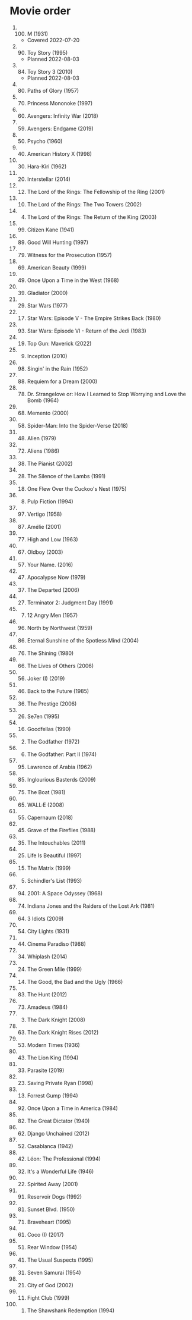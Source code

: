 # Movie order

1. 100. M (1931)
   - Covered 2022-07-20
2. 90. Toy Story (1995)
   - Planned 2022-08-03
3. 84. Toy Story 3 (2010)
   - Planned 2022-08-03
4. 80. Paths of Glory (1957)
5. 70. Princess Mononoke (1997)
6. 60. Avengers: Infinity War (2018)
7. 59. Avengers: Endgame (2019)
8. 50. Psycho (1960)
9. 40. American History X (1998)
10. 30. Hara-Kiri (1962)
11. 20. Interstellar (2014)
12. 12. The Lord of the Rings: The Fellowship of the Ring (2001)
13. 10. The Lord of the Rings: The Two Towers (2002)
14. 4. The Lord of the Rings: The Return of the King (2003)
15. 99. Citizen Kane (1941)
16. 89. Good Will Hunting (1997)
17. 79. Witness for the Prosecution (1957)
18. 69. American Beauty (1999)
19. 49. Once Upon a Time in the West (1968)
20. 39. Gladiator (2000)
21. 29. Star Wars (1977)
22. 17. Star Wars: Episode V - The Empire Strikes Back (1980)
23. 93. Star Wars: Episode VI - Return of the Jedi (1983)
24. 19. Top Gun: Maverick (2022)
25. 9. Inception (2010)
26. 98. Singin' in the Rain (1952)
27. 88. Requiem for a Dream (2000)
28. 78. Dr. Strangelove or: How I Learned to Stop Worrying and Love the Bomb (1964)
29. 68. Memento (2000)
30. 58. Spider-Man: Into the Spider-Verse (2018)
31. 48. Alien (1979)
32. 72. Aliens (1986)
33. 38. The Pianist (2002)
34. 28. The Silence of the Lambs (1991)
35. 18. One Flew Over the Cuckoo's Nest (1975)
36. 8. Pulp Fiction (1994)
37. 97. Vertigo (1958)
38. 87. Amélie (2001)
39. 77. High and Low (1963)
40. 67. Oldboy (2003)
41. 57. Your Name. (2016)
42. 47. Apocalypse Now (1979)
43. 37. The Departed (2006)
44. 27. Terminator 2: Judgment Day (1991)
45. 7. 12 Angry Men (1957)
46. 96. North by Northwest (1959)
47. 86. Eternal Sunshine of the Spotless Mind (2004)
48. 76. The Shining (1980)
49. 66. The Lives of Others (2006)
50. 56. Joker (I) (2019)
51. 46. Back to the Future (1985)
52. 36. The Prestige (2006)
53. 26. Se7en (1995)
54. 16. Goodfellas (1990)
55. 2. The Godfather (1972)
56. 6. The Godfather: Part II (1974)
57. 95. Lawrence of Arabia (1962)
58. 85. Inglourious Basterds (2009)
59. 75. The Boat (1981)
60. 65. WALL·E (2008)
61. 55. Capernaum (2018)
62. 45. Grave of the Fireflies (1988)
63. 35. The Intouchables (2011)
64. 25. Life Is Beautiful (1997)
65. 15. The Matrix (1999)
66. 5. Schindler's List (1993)
67. 94. 2001: A Space Odyssey (1968)
68. 74. Indiana Jones and the Raiders of the Lost Ark (1981)
69. 64. 3 Idiots (2009)
70. 54. City Lights (1931)
71. 44. Cinema Paradiso (1988)
72. 34. Whiplash (2014)
73. 24. The Green Mile (1999)
74. 14. The Good, the Bad and the Ugly (1966)
75. 83. The Hunt (2012)
76. 73. Amadeus (1984)
77. 3. The Dark Knight (2008)
78. 63. The Dark Knight Rises (2012)
79. 53. Modern Times (1936)
80. 43. The Lion King (1994)
81. 33. Parasite (2019)
82. 23. Saving Private Ryan (1998)
83. 13. Forrest Gump (1994)
84. 92. Once Upon a Time in America (1984)
85. 82. The Great Dictator (1940)
86. 62. Django Unchained (2012)
87. 52. Casablanca (1942)
88. 42. Léon: The Professional (1994)
89. 32. It's a Wonderful Life (1946)
90. 22. Spirited Away (2001)
91. 91. Reservoir Dogs (1992)
92. 81. Sunset Blvd. (1950)
93. 71. Braveheart (1995)
94. 61. Coco (I) (2017)
95. 51. Rear Window (1954)
96. 41. The Usual Suspects (1995)
97. 31. Seven Samurai (1954)
98. 21. City of God (2002)
99. 11. Fight Club (1999)
100. 1. The Shawshank Redemption (1994)
